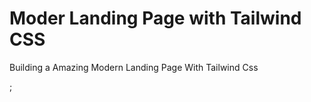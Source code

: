 # Moder Landing Page with Tailwind CSS
 Building a Amazing Modern Landing Page With Tailwind Css

[](./public/assets/img/readme/Mockup-BG.jpg);
